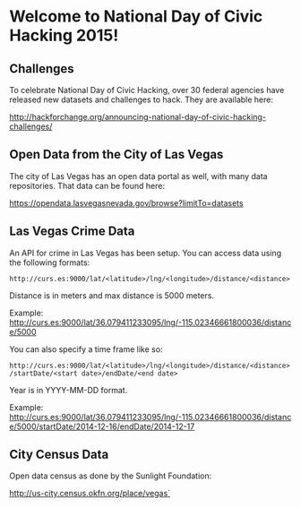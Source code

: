 # Welcome to National Day of Civic Hacking 2015!   

## Challenges

To celebrate National Day of Civic Hacking, over 30 federal agencies have released new datasets and challenges to hack.  They are available here: 

http://hackforchange.org/announcing-national-day-of-civic-hacking-challenges/

## Open Data from the City of Las Vegas

The city of Las Vegas has an open data portal as well, with many data repositories.  That data can be found here: 

https://opendata.lasvegasnevada.gov/browse?limitTo=datasets

## Las Vegas Crime Data

An API for crime in Las Vegas has been setup.  You can access data using the following formats:

`http://curs.es:9000/lat/<latitude>/lng/<longitude>/distance/<distance>`

Distance is in meters and max distance is 5000 meters.

Example: http://curs.es:9000/lat/36.079411233095/lng/-115.02346661800036/distance/5000

You can also specify a time frame like so:

`http://curs.es:9000/lat/<latitude>/lng/<longitude>/distance/<distance>/startDate/<start date>/endDate/<end date>`

Year is in YYYY-MM-DD format.

Example: http://curs.es:9000/lat/36.079411233095/lng/-115.02346661800036/distance/5000/startDate/2014-12-16/endDate/2014-12-17

## City Census Data

Open data census as done by the Sunlight Foundation:

http://us-city.census.okfn.org/place/vegas`



